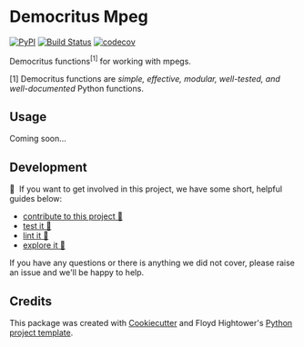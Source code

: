 # Democritus Mpeg

[![PyPI](https://img.shields.io/pypi/v/d8s-mpeg.svg)](https://pypi.python.org/pypi/d8s-mpeg)
[![Build Status](https://travis-ci.com/democritus-project/d8s-mpeg.svg?branch=main)](https://travis-ci.com/democritus-project/d8s-mpeg)
[![codecov](https://codecov.io/gh/democritus-project/d8s-mpeg/branch/main/graph/badge.svg?token=V0WOIXRGMM)](https://codecov.io/gh/democritus-project/d8s-mpeg)

Democritus functions<sup>[1]</sup> for working with mpegs.

[1] Democritus functions are <i>simple, effective, modular, well-tested, and well-documented</i> Python functions.

## Usage

Coming soon...

## Development

👋 &nbsp;If you want to get involved in this project, we have some short, helpful guides below:

- [contribute to this project 🥇][contributing]
- [test it 🧪][local-dev]
- [lint it 🧹][local-dev]
- [explore it 🔭][local-dev]

If you have any questions or there is anything we did not cover, please raise an issue and we'll be happy to help.

## Credits

This package was created with [Cookiecutter](https://github.com/audreyr/cookiecutter) and Floyd Hightower's [Python project template](https://github.com/fhightower-templates/python-project-template).

[contributing]: https://github.com/democritus-project/.github/blob/main/CONTRIBUTING.md#contributing-a-pr-
[local-dev]: https://github.com/democritus-project/.github/blob/main/CONTRIBUTING.md#local-development-

